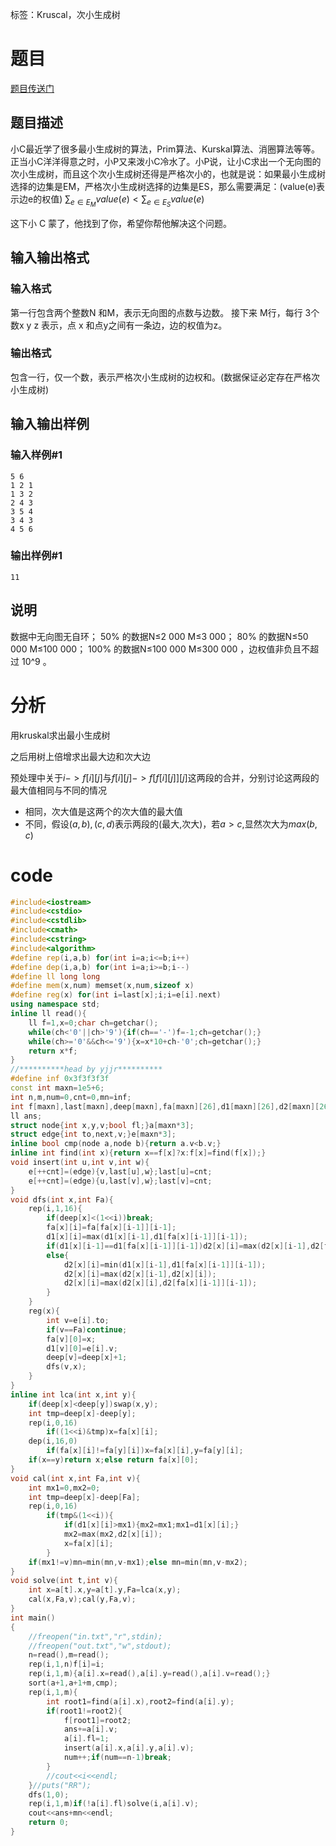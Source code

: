 ﻿标签：Kruscal，次小生成树

# 题目

[题目传送门](https://www.luogu.org/problemnew/show/P4180)

## 题目描述
小C最近学了很多最小生成树的算法，Prim算法、Kurskal算法、消圈算法等等。正当小C洋洋得意之时，小P又来泼小C冷水了。小P说，让小C求出一个无向图的次小生成树，而且这个次小生成树还得是严格次小的，也就是说：如果最小生成树选择的边集是EM，严格次小生成树选择的边集是ES，那么需要满足：(value(e)表示边e的权值) $\sum_{e \in E_M}value(e)<\sum_{e \in E_S}value(e)$

这下小 C 蒙了，他找到了你，希望你帮他解决这个问题。

## 输入输出格式
### 输入格式
第一行包含两个整数N 和M，表示无向图的点数与边数。 接下来 M行，每行 3个数x y z 表示，点 x 和点y之间有一条边，边的权值为z。

### 输出格式
包含一行，仅一个数，表示严格次小生成树的边权和。(数据保证必定存在严格次小生成树)

## 输入输出样例
### 输入样例#1
```
5 6
1 2 1 
1 3 2 
2 4 3 
3 5 4 
3 4 3 
4 5 6 
```
### 输出样例#1
```
11
```
## 说明
数据中无向图无自环； 50% 的数据N≤2 000 M≤3 000； 80% 的数据N≤50 000 M≤100 000； 100% 的数据N≤100 000 M≤300 000 ，边权值非负且不超过 10^9 。

# 分析

用kruskal求出最小生成树

之后用树上倍增求出最大边和次大边

预处理中关于$i->f[i][j]$与$f[i][j]->f[f[i][j]][j]$这两段的合并，分别讨论这两段的最大值相同与不同的情况
- 相同，次大值是这两个的次大值的最大值
- 不同，假设$(a,b),(c,d)$表示两段的(最大,次大)，若$a>c$,显然次大为$max(b,c)$

# code
```cpp
#include<iostream>
#include<cstdio>
#include<cstdlib>
#include<cmath>
#include<cstring>
#include<algorithm>
#define rep(i,a,b) for(int i=a;i<=b;i++)
#define dep(i,a,b) for(int i=a;i>=b;i--)
#define ll long long
#define mem(x,num) memset(x,num,sizeof x)
#define reg(x) for(int i=last[x];i;i=e[i].next)
using namespace std;
inline ll read(){
	ll f=1,x=0;char ch=getchar();
	while(ch<'0'||ch>'9'){if(ch=='-')f=-1;ch=getchar();}
	while(ch>='0'&&ch<='9'){x=x*10+ch-'0';ch=getchar();}
	return x*f;
}
//**********head by yjjr**********
#define inf 0x3f3f3f3f
const int maxn=1e5+6;
int n,m,num=0,cnt=0,mn=inf;
int f[maxn],last[maxn],deep[maxn],fa[maxn][26],d1[maxn][26],d2[maxn][26];
ll ans;
struct node{int x,y,v;bool fl;}a[maxn*3];
struct edge{int to,next,v;}e[maxn*3];
inline bool cmp(node a,node b){return a.v<b.v;}
inline int find(int x){return x==f[x]?x:f[x]=find(f[x]);}
void insert(int u,int v,int w){
	e[++cnt]=(edge){v,last[u],w};last[u]=cnt;
	e[++cnt]=(edge){u,last[v],w};last[v]=cnt;
}
void dfs(int x,int Fa){
	rep(i,1,16){
		if(deep[x]<(1<<i))break;
		fa[x][i]=fa[fa[x][i-1]][i-1];
		d1[x][i]=max(d1[x][i-1],d1[fa[x][i-1]][i-1]);
		if(d1[x][i-1]==d1[fa[x][i-1]][i-1])d2[x][i]=max(d2[x][i-1],d2[fa[x][i-1]][i-1]);
		else{
			d2[x][i]=min(d1[x][i-1],d1[fa[x][i-1]][i-1]);
			d2[x][i]=max(d2[x][i-1],d2[x][i]);
			d2[x][i]=max(d2[x][i],d2[fa[x][i-1]][i-1]);
		}
	}
	reg(x){
		int v=e[i].to;
		if(v==Fa)continue;
		fa[v][0]=x;
		d1[v][0]=e[i].v;
		deep[v]=deep[x]+1;
		dfs(v,x);
	}
}
inline int lca(int x,int y){
	if(deep[x]<deep[y])swap(x,y);
	int tmp=deep[x]-deep[y];
	rep(i,0,16)
		if((1<<i)&tmp)x=fa[x][i];
	dep(i,16,0)
		if(fa[x][i]!=fa[y][i])x=fa[x][i],y=fa[y][i];
	if(x==y)return x;else return fa[x][0];
}
void cal(int x,int Fa,int v){
	int mx1=0,mx2=0;
	int tmp=deep[x]-deep[Fa];
	rep(i,0,16)
		if(tmp&(1<<i)){
			if(d1[x][i]>mx1){mx2=mx1;mx1=d1[x][i];}
			mx2=max(mx2,d2[x][i]);
			x=fa[x][i];
		}
	if(mx1!=v)mn=min(mn,v-mx1);else mn=min(mn,v-mx2);
}
void solve(int t,int v){
	int x=a[t].x,y=a[t].y,Fa=lca(x,y);
	cal(x,Fa,v);cal(y,Fa,v);
}
int main()
{
	//freopen("in.txt","r",stdin);
	//freopen("out.txt","w",stdout); 
	n=read(),m=read();
	rep(i,1,n)f[i]=i;
	rep(i,1,m){a[i].x=read(),a[i].y=read(),a[i].v=read();}
	sort(a+1,a+1+m,cmp);
	rep(i,1,m){
		int root1=find(a[i].x),root2=find(a[i].y);
		if(root1!=root2){
			f[root1]=root2;
			ans+=a[i].v;
			a[i].fl=1;
			insert(a[i].x,a[i].y,a[i].v);
			num++;if(num==n-1)break;
		}
		//cout<<i<<endl;
	}//puts("RR");
	dfs(1,0);
	rep(i,1,m)if(!a[i].fl)solve(i,a[i].v);
	cout<<ans+mn<<endl;
	return 0;
}
```
